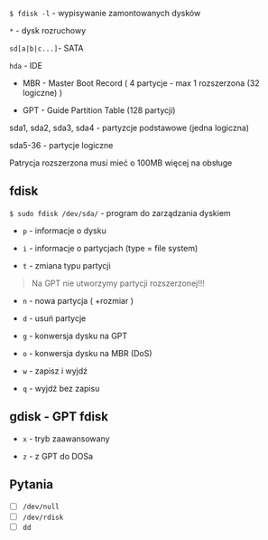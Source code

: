 `$ fdisk -l` - wypisywanie zamontowanych dysków

`*` - dysk rozruchowy





`sd[a|b|c...]`- SATA

`hda` - IDE





- MBR - Master Boot Record ( 4 partycje - max 1 rozszerzona (32 logiczne) )

- GPT - Guide Partition Table (128 partycji)





sda1, sda2, sda3, sda4 - partyzcje podstawowe (jedna logiczna)

sda5-36 - partycje logiczne





Patrycja rozszerzona musi mieć o 100MB więcej na obsługe



## fdisk

`$ sudo fdisk /dev/sda/` - program do zarządzania dyskiem

- `p` - informacje o dysku

- `i` - informacje o partycjach (type = file system)
- `t` - zmiana typu partycji

> Na GPT nie utworzymy partycji rozszerzonej!!!

- `n` - nowa partycja ( +rozmiar )

- `d` - usuń partycje

- `g` - konwersja dysku na GPT

- `o` - konwersja dysku na MBR (DoS)

- `w` - zapisz i wyjdź

- `q` - wyjdź bez zapisu


## gdisk - GPT fdisk

- `x` - tryb zaawansowany

- `z` - z GPT do DOSa





## Pytania

- [ ] `/dev/null`
- [ ] `/dev/rdisk`
- [ ] `dd`
